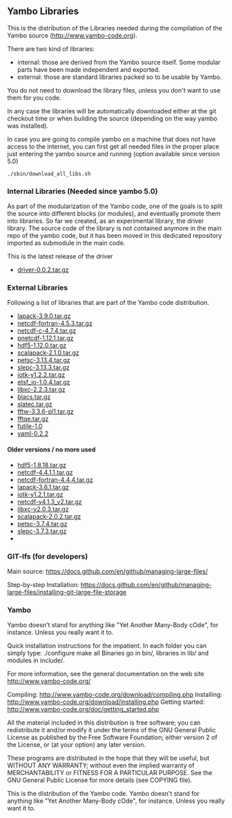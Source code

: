 ## Yambo Libraries

This is the distribution of the Libraries needed during the compilation of the Yambo source (http://www.yambo-code.org).

There are two kind of libraries:
   * internal: those are derived from the Yambo source itself. Some modular parts have been made independent and exported. 
   * external: those are standard libraries packed so to be usable by Yambo.

You do not need to download the library files, unless you don't want to use them for you code.

In any case the libraries will be automatically downloaded either at the git checkout time or when building the source (depending on the way yambo was installed).

In case you are going to compile yambo on a machine that does not have access to the internet, you can first get all needed files in the proper place just entering the yambo source and running (option available since version 5.0)

`./sbin/download_all_libs.sh`

### Internal Libraries (Needed since yambo 5.0)

As part of the modularization of the Yambo code, one of the goals is to split the source into different blocks (or modules), and eventually promote them into libraries. So far we created, as an experimental library, the driver library.
The source code of the library is not contained anymore in the main repo of the yambo code, but it has been moved in this dedicated repository imported as  submodule in the main code.

This is the latest release of the driver
* [driver-0.0.2.tar.gz](https://github.com/yambo-code/yambo-libraries/archive/0.0.2.tar.gz)

### External Libraries

Following a list of libraries that are part of the Yambo code distribution.

* [lapack-3.9.0.tar.gz](https://github.com/yambo-code/yambo/files/5815600/lapack-3.9.0.tar.gz)
* [netcdf-fortran-4.5.3.tar.gz](https://github.com/yambo-code/yambo/files/5815675/netcdf-fortran-4.5.3.tar.gz)
* [netcdf-c-4.7.4.tar.gz](https://github.com/yambo-code/yambo/files/4570415/netcdf-c-4.7.4.tar.gz)
* [pnetcdf-1.12.1.tar.gz](https://github.com/yambo-code/yambo/files/4570465/pnetcdf-1.12.1.tar.gz)
* [hdf5-1.12.0.tar.gz](https://github.com/yambo-code/yambo/files/4574415/hdf5-1.12.0.tar.gz)
* [scalapack-2.1.0.tar.gz](https://github.com/yambo-code/yambo/files/5068134/scalapack-2.1.0.tar.gz)
* [petsc-3.13.4.tar.gz](https://github.com/yambo-code/yambo/files/5069492/petsc-3.13.4.tar.gz)
* [slepc-3.13.3.tar.gz](https://github.com/yambo-code/yambo/files/5069493/slepc-3.13.3.tar.gz)
* [iotk-y1.2.2.tar.gz](https://github.com/yambo-code/yambo/files/962173/iotk-y1.2.2.tar.gz)
* [etsf_io-1.0.4.tar.gz](https://github.com/yambo-code/yambo/files/845218/etsf_io-1.0.4.tar.gz)
* [libxc-2.2.3.tar.gz](https://github.com/yambo-code/yambo/files/783150/libxc-2.2.3.tar.gz)
* [blacs.tar.gz](https://github.com/yambo-code/yambo/files/783152/blacs.tar.gz)
* [slatec.tar.gz](https://github.com/yambo-code/yambo/files/783247/slatec.tar.gz)
* [fftw-3.3.6-pl1.tar.gz](https://github.com/yambo-code/yambo/files/838458/fftw-3.3.6-pl1.tar.gz)
* [fftqe.tar.gz](https://github.com/yambo-code/yambo/files/844228/fftqe.tar.gz)
* [futile-1.0](https://github.com/yambo-code/yambo/files/3900885/futile-yambo.tar.gz)
* [yaml-0.2.2](https://github.com/yambo-code/yambo/files/3901837/yaml-0.2.2.tar.gz)

#### Older versions / no more used
* [hdf5-1.8.18.tar.gz](https://github.com/yambo-code/yambo/files/838459/hdf5-1.8.18.tar.gz)
* [netcdf-4.4.1.1.tar.gz](https://github.com/yambo-code/yambo/files/855476/netcdf-4.4.1.1.tar.gz)
* [netcdf-fortran-4.4.4.tar.gz](https://github.com/yambo-code/yambo/files/855477/netcdf-fortran-4.4.4.tar.gz)
* [lapack-3.6.1.tar.gz](https://github.com/yambo-code/yambo/files/783151/lapack-3.6.1.tar.gz)
* [iotk-y1.2.1.tar.gz](https://github.com/yambo-code/yambo/files/783147/iotk-y1.2.1.tar.gz)
* [netcdf-y4.1.3_v2.tar.gz](https://github.com/yambo-code/yambo/files/783148/netcdf-y4.1.3_v2.tar.gz)
* [libxc-y2.0.3.tar.gz](https://github.com/yambo-code/yambo/files/2427464/libxc-y2.0.3.tar.gz)
* [scalapack-2.0.2.tar.gz](https://github.com/yambo-code/yambo/files/783153/scalapack-2.0.2.tar.gz)
* [petsc-3.7.4.tar.gz](https://github.com/yambo-code/yambo/files/783154/petsc-3.7.4.tar.gz)
* [slepc-3.7.3.tar.gz](https://github.com/yambo-code/yambo/files/789647/slepc-3.7.3.tar.gz)
* 
### GIT-lfs (for developers)

Main source: https://docs.github.com/en/github/managing-large-files/

Step-by-step
Installation: https://docs.github.com/en/github/managing-large-files/installing-git-large-file-storage

### Yambo
Yambo doesn't stand for anything like "Yet Another Many-Body cOde", for instance.  Unless you really want it to. 

Quick installation instructions for the impatient. In each folder you can simply type:
   ./configure
   make all
Binaries go in bin/, libraries in lib/ and modules in include/.

For more information, see the general documentation on the web site http://www.yambo-code.org/

Compiling:  http://www.yambo-code.org/download/compiling.php
Installing: http://www.yambo-code.org/download/installing.php
Getting started: http://www.yambo-code.org/doc/getting_started.php

All the material included in this distribution is free software;
you can redistribute it and/or modify it under the terms of the GNU
General Public License as published by the Free Software Foundation;
either version 2 of the License, or (at your option) any later version.

These programs are distributed in the hope that they will be useful, but
WITHOUT ANY WARRANTY; without even the implied warranty of MERCHANTABILITY
or FITNESS FOR A PARTICULAR PURPOSE. See the GNU General Public License 
for more details (see COPYING file).

This is the distribution of the Yambo code.
Yambo doesn't stand for anything like "Yet Another Many-Body cOde", for instance.  Unless you really want it to. 




